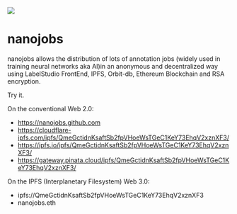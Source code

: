 ![](https://repository-images.githubusercontent.com/289615122/f5773f80-e4e8-11ea-9abb-d6be36106d2b?raw=true)
# nanojobs
nanojobs allows the distribution of lots of annotation jobs (widely used in training neural networks aka AI)in an anonymous and decentralized way using LabelStudio FrontEnd, IPFS, Orbit-db, Ethereum Blockchain and RSA encryption.

Try it.

On the conventional Web 2.0:
  * https://nanojobs.github.com
  * https://cloudflare-ipfs.com/ipfs/QmeGctidnKsaftSb2fpVHoeWsTGeC1KeY73EhqV2xznXF3/
  * https://ipfs.io/ipfs/QmeGctidnKsaftSb2fpVHoeWsTGeC1KeY73EhqV2xznXF3/
  * https://gateway.pinata.cloud/ipfs/QmeGctidnKsaftSb2fpVHoeWsTGeC1KeY73EhqV2xznXF3/

On the IPFS (Interplanetary Filesystem) Web 3.0:
  * ipfs://QmeGctidnKsaftSb2fpVHoeWsTGeC1KeY73EhqV2xznXF3
  * nanojobs.eth
